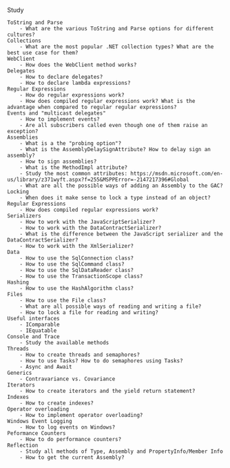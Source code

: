 Study

	ToString and Parse
		- What are the various ToString and Parse options for different cultures?
	Collections
		- What are the most popular .NET collection types? What are the best use case for them?
	WebClient
		- How does the WebClient method works?
	Delegates
		- How to declare delegates?
		- How to declare lambda expressions?
	Regular Expressions
		- How do regular expressions work?
		- How does compiled regular expressions work? What is the advantage when compared to regular regular expressions?
	Events and "multicast delegates"
		- How to implement events?
		- Are all subscribers called even though one of them raise an exception?
	Assemblies
		- What is a the "probing option"?
		- What is the AssemblyDelaySignAttribute? How to delay sign an assembly?
		- How to sign assemblies?
		- What is the MethodImpl attribute?
		- Study the most common attributes: https://msdn.microsoft.com/en-us/library/z371wyft.aspx?f=255&MSPPError=-2147217396#Global
		- What are all the possible ways of adding an Assembly to the GAC?
	Locking
		- When does it make sense to lock a type instead of an object?
	Regular Expressions
		- How does compiled regular expressions work?
	Serializers
		- How to work with the JavaScriptSerializer?
		- How to work with the DataContractSerializer?
		- What is the difference between the JavaScript serializer and the DataContractSerializer?
		- How to work with the XmlSerializer?
	Data
		- How to use the SqlConnection class?
		- How to use the SqlCommand class?
		- How to use the SqlDataReader class?
		- How to use the TransactionScope class?
	Hashing
		- How to use the HashAlgorithm class?
	Files
		- How to use the File class?
		- What are all possible ways of reading and writing a file?
		- How to lock a file for reading and writing?
	Useful interfaces
		- IComparable
		- IEquatable
	Console and Trace
		- Study the available methods
	Threads
		- How to create threads and semaphores?
		- How to use Tasks? How to do semaphores using Tasks?
		- Async and Await
	Generics
		- Contravariance vs. Covariance
	Iterators
		- How to create iterators and the yield return statement?
	Indexes
		- How to create indexes?
	Operator overloading
		- How to implement operator overloading?
	Windows Event Logging
		- How to log events on Windows?
	Peformance Counters
		- How to do performance counters?
	Reflection
		- Study all methods of Type, Assembly and PropertyInfo/Member Info
		- How to get the current Assembly?
